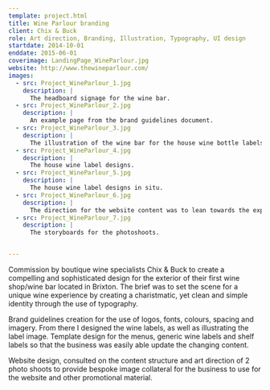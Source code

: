 ```yaml
---
template: project.html
title: Wine Parlour branding
client: Chix & Buck
role: Art direction, Branding, Illustration, Typography, UI design
startdate: 2014-10-01
enddate: 2015-06-01
coverimage: LandingPage_WineParlour.jpg
website: http://www.thewineparlour.com/
images:
  - src: Project_WineParlour_1.jpg
    description: |
      The headboard signage for the wine bar.
  - src: Project_WineParlour_2.jpg
    description: |
      An example page from the brand guidelines document.
  - src: Project_WineParlour_3.jpg
    description: |
      The illustration of the wine bar for the house wine bottle labels. It’s a sketch of the wine bar, with the owner at the door.
  - src: Project_WineParlour_4.jpg
    description: |
      The house wine label designs.
  - src: Project_WineParlour_5.jpg
    description: |
      The house wine label designs in situ.
  - src: Project_WineParlour_6.jpg
    description: |
      The direction for the website content was to lean towards the experience, the story of the company, the day-to-day blog, tastings and courses.
  - src: Project_WineParlour_7.jpg
    description: |
      The storyboards for the photoshoots.


---
```

Commission by boutique wine specialists Chix & Buck to create a compelling and sophisticated design for the exterior of their first wine shop/wine bar located in Brixton. The brief was to set the scene for a unique wine experience by creating a charistmatic, yet clean and simple identity through the use of typography.

Brand guidelines creation for the use of logos, fonts, colours, spacing and imagery. From there I designed the wine labels, as well as illustrating the label image. Template design for the menus, generic wine labels and shelf labels so that the business was easily able update the changing content.

Website design, consulted on the content structure and art direction of 2 photo shoots to provide bespoke image collateral for the business to use for the website and other promotional material.